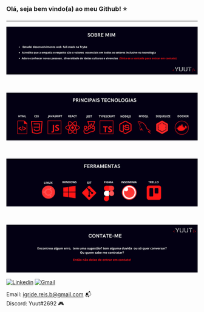 ### Olá, seja bem vindo(a) ao meu Github! ⭐
<div> <hr> </div>

  ![alt text](images/sobre.png)
  
<div> <br> </div>

![alt text](images/tecnologias.png)

<div> <br> </div>

  ![alt text](images/ferramentas.png)
  
<div> <br> </div>

  ![alt text](images/contao.png)
  
[![Linkedin](https://img.shields.io/badge/LinkedIn-0077B5?style=for-the-badge&logo=linkedin&logoColor=white)](https://www.linkedin.com/in/ingride-reis-yuut/)
[![Gmail](https://img.shields.io/badge/Gmail-D14836?style=for-the-badge&logo=gmail&logoColor=white)](mailto:ingride.reis.b@gmail.com)


  Email: igride.reis.b@gmail.com 📬
  <br>
  Discord: Yuut#2692 🎮
  <br>
  

